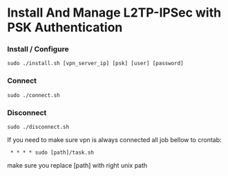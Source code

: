 # Install And Manage L2TP-IPSec with PSK Authentication

### Install / Configure
~~~shell
sudo ./install.sh [vpn_server_ip] [psk] [user] [password]
~~~

### Connect
~~~shell
sudo ./connect.sh
~~~

### Disconnect
~~~shell
sudo ./disconnect.sh
~~~

If you need to make sure vpn is always connected all job bellow to crontab:
~~~
 * * * * sudo [path]/task.sh
~~~
make sure you replace [path] with right unix path
